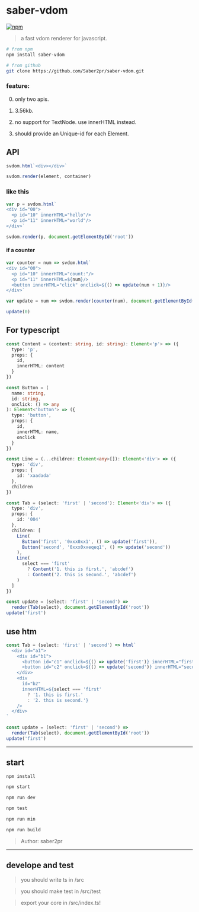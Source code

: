 # saber-vdom

[![npm](https://img.shields.io/npm/v/saber-vdom.svg?color=blue)](https://www.npmjs.com/package/saber-vdom)

> a fast vdom renderer for javascript.

```bash
# from npm
npm install saber-vdom

# from github
git clone https://github.com/Saber2pr/saber-vdom.git
```

### feature:

0. only two apis.

1. 3.56kb.

1. no support for TextNode. use innerHTML instead.

1. should provide an Unique-id for each Element.

## API

```js
svdom.html`<div></div>`

svdom.render(element, container)
```

### like this

```js
var p = svdom.html`
<div id="00">
  <p id="10" innerHTML="hello"/>
  <p id="11" innerHTML="world"/>
</div>`

svdom.render(p, document.getElementById('root'))
```

#### if a counter

```js
var counter = num => svdom.html`
<div id="00">
  <p id="10" innerHTML="count:"/>
  <p id="11" innerHTML=${num}/>
  <button innerHTML="click" onclick=${() => update(num + 1)}/>
</div>`

var update = num => svdom.render(counter(num), document.getElementById('root'))

update(0)
```

## For typescript

```ts
const Content = (content: string, id: string): Element<'p'> => ({
  type: 'p',
  props: {
    id,
    innerHTML: content
  }
})

const Button = (
  name: string,
  id: string,
  onclick: () => any
): Element<'button'> => ({
  type: 'button',
  props: {
    id,
    innerHTML: name,
    onclick
  }
})

const Line = (...children: Element<any>[]): Element<'div'> => ({
  type: 'div',
  props: {
    id: 'xaadada'
  },
  children
})

const Tab = (select: 'first' | 'second'): Element<'div'> => ({
  type: 'div',
  props: {
    id: '004'
  },
  children: [
    Line(
      Button('first', '0xxx0xx1', () => update('first')),
      Button('second', '0xxx0xxeqeq1', () => update('second'))
    ),
    Line(
      select === 'first'
        ? Content('1. this is first.', 'abcdef')
        : Content('2. this is second.', 'abcdef')
    )
  ]
})

const update = (select: 'first' | 'second') =>
  render(Tab(select), document.getElementById('root'))
update('first')
```

## use htm

```ts
const Tab = (select: 'first' | 'second') => html`
  <div id="a1">
    <div id="b1">
      <button id="c1" onclick=${() => update('first')} innerHTML="first" />
      <button id="c2" onclick=${() => update('second')} innerHTML="second" />
    </div>
    <div
      id="b2"
      innerHTML=${select === 'first'
        ? '1. this is first.'
        : '2. this is second.'}
    />
  </div>
`

const update = (select: 'first' | 'second') =>
  render(Tab(select), document.getElementById('root'))
update('first')
```

---

## start

```bash
npm install
```

```bash
npm start

npm run dev

npm test

npm run min

npm run build
```

> Author: saber2pr

---

## develope and test

> you should write ts in /src

> you should make test in /src/test

> export your core in /src/index.ts!
